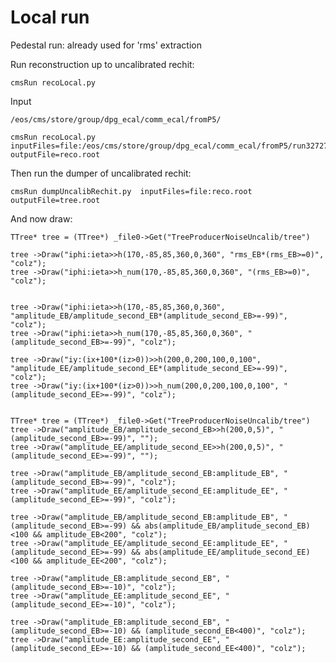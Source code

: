 Local run
====

Pedestal run: already used for 'rms' extraction

Run reconstruction up to uncalibrated rechit:

    cmsRun recoLocal.py

Input

    /eos/cms/store/group/dpg_ecal/comm_ecal/fromP5/
    
    cmsRun recoLocal.py  inputFiles=file:/eos/cms/store/group/dpg_ecal/comm_ecal/fromP5/run327271/run327271_ls0009_streamDQM_pid86622.dat   outputFile=reco.root
    
    
Then run the dumper of uncalibrated rechit:

    cmsRun dumpUncalibRechit.py  inputFiles=file:reco.root       outputFile=tree.root

And now draw:

    TTree* tree = (TTree*) _file0->Get("TreeProducerNoiseUncalib/tree")

    tree ->Draw("iphi:ieta>>h(170,-85,85,360,0,360", "rms_EB*(rms_EB>=0)", "colz");
    tree ->Draw("iphi:ieta>>h_num(170,-85,85,360,0,360", "(rms_EB>=0)", "colz");

    
    tree ->Draw("iphi:ieta>>h(170,-85,85,360,0,360", "amplitude_EB/amplitude_second_EB*(amplitude_second_EB>=-99)", "colz");
    tree ->Draw("iphi:ieta>>h_num(170,-85,85,360,0,360", "(amplitude_second_EB>=-99)", "colz");

    tree ->Draw("iy:(ix+100*(iz>0))>>h(200,0,200,100,0,100", "amplitude_EE/amplitude_second_EE*(amplitude_second_EE>=-99)", "colz");
    tree ->Draw("iy:(ix+100*(iz>0))>>h_num(200,0,200,100,0,100", "(amplitude_second_EE>=-99)", "colz");

       
    TTree* tree = (TTree*) _file0->Get("TreeProducerNoiseUncalib/tree")
    tree ->Draw("amplitude_EB/amplitude_second_EB>>h(200,0,5)", "(amplitude_second_EB>=-99)", "");
    tree ->Draw("amplitude_EE/amplitude_second_EE>>h(200,0,5)", "(amplitude_second_EE>=-99)", "");

    tree ->Draw("amplitude_EB/amplitude_second_EB:amplitude_EB", "(amplitude_second_EB>=-99)", "colz");
    tree ->Draw("amplitude_EE/amplitude_second_EE:amplitude_EE", "(amplitude_second_EE>=-99)", "colz");

    tree ->Draw("amplitude_EB/amplitude_second_EB:amplitude_EB", "(amplitude_second_EB>=-99) && abs(amplitude_EB/amplitude_second_EB)<100 && amplitude_EB<200", "colz");
    tree ->Draw("amplitude_EE/amplitude_second_EE:amplitude_EE", "(amplitude_second_EE>=-99) && abs(amplitude_EE/amplitude_second_EE)<100 && amplitude_EE<200", "colz");

    tree ->Draw("amplitude_EB:amplitude_second_EB", "(amplitude_second_EB>=-10)", "colz");
    tree ->Draw("amplitude_EE:amplitude_second_EE", "(amplitude_second_EE>=-10)", "colz");
    
    tree ->Draw("amplitude_EB:amplitude_second_EB", "(amplitude_second_EB>=-10) && (amplitude_second_EB<400)", "colz");
    tree ->Draw("amplitude_EE:amplitude_second_EE", "(amplitude_second_EE>=-10) && (amplitude_second_EE<400)", "colz");

